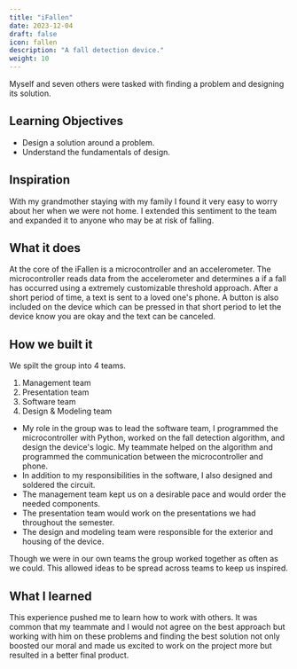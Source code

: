 ```yaml
---
title: "iFallen"
date: 2023-12-04
draft: false
icon: fallen
description: "A fall detection device."
weight: 10
---
```


Myself and seven others were tasked with finding a problem and designing its solution.

## Learning Objectives

- Design a solution around a problem.
- Understand the fundamentals of design.

## Inspiration

With my grandmother staying with my family I found it very easy to worry about her when we were not home. I extended this sentiment to the team and expanded it to anyone who may be at risk of falling.

## What it does

At the core of the iFallen is a microcontroller and an accelerometer. The microcontroller reads data from the accelerometer and determines a if a fall has occurred using a extremely customizable threshold approach. After a short period of time, a text is sent to a loved one's phone. A button is also included on the device which can be pressed in that short period to let the device know you are okay and the text can be canceled.

## How we built it

We spilt the group into 4 teams.

1. Management team
2. Presentation team
3. Software team
4. Design & Modeling team

- My role in the group was to lead the software team, I programmed the microcontroller with Python, worked on the fall detection algorithm, and design the device's logic. My teammate helped on the algorithm and programmed the communication between the microcontroller and phone.
- In addition to my responsibilities in the software, I also designed and soldered the circuit.
- The management team kept us on a desirable pace and would order the needed components.
- The presentation team would work on the presentations we had throughout the semester.
- The design and modeling team were responsible for the exterior and housing of the device.

Though we were in our own teams the group worked together as often as we could. This allowed ideas to be spread across teams to keep us inspired.

## What I learned

This experience pushed me to learn how to work with others. It was common that my teammate and I would not agree on the best approach but working with him on these problems and finding the best solution not only boosted our moral and made us excited to work on the project more but resulted in a better final product.
